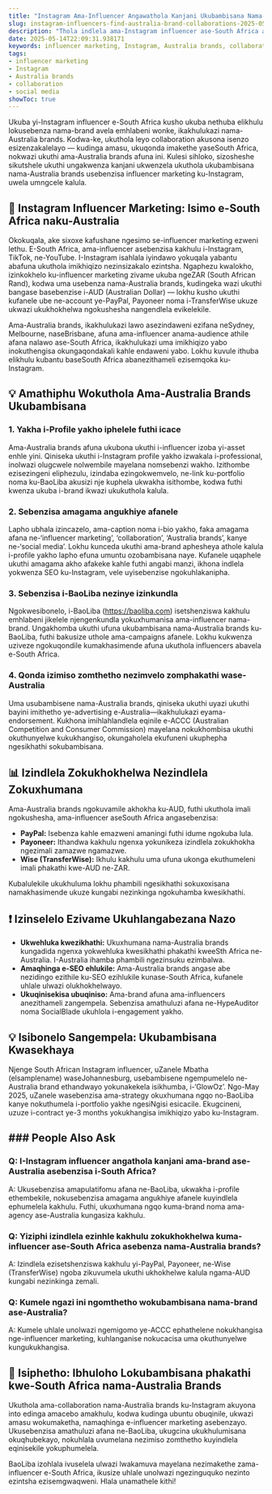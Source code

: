 ```yaml
---
title: "Instagram Ama-Influencer Angawathola Kanjani Ukubambisana Nama-Australia Brands e-South Africa"
slug: instagram-influencers-find-australia-brand-collaborations-2025-05-14
description: "Thola indlela ama-Instagram influencer ase-South Africa angazixhuma ngayo nama-Australia brands ukuze bathole ukubambisana okuphumelelayo ku-influencer marketing. Amaqhinga asebenzayo, izinkokhelo, nezibonelo zangempela ziza kule ndatshana."
date: 2025-05-14T22:09:31.938171
keywords: influencer marketing, Instagram, Australia brands, collaboration, social media
tags:
- influencer marketing
- Instagram
- Australia brands
- collaboration
- social media
showToc: true
---
```


Ukuba yi-Instagram influencer e-South Africa kusho ukuba nethuba elikhulu lokusebenza nama-brand avela emhlabeni wonke, ikakhulukazi nama-Australia brands. Kodwa-ke, ukuthola leyo collaboration akusona isenzo esizenzakalelayo — kudinga amasu, ukuqonda imakethe yaseSouth Africa, nokwazi ukuthi ama-Australia brands afuna ini. Kulesi sihloko, sizosheshe sikutshele ukuthi ungakwenza kanjani ukwenzela ukuthola ukubambisana nama-Australia brands usebenzisa influencer marketing ku-Instagram, uwela umngcele kalula.

## 📢 Instagram Influencer Marketing: Isimo e-South Africa naku-Australia

Okokuqala, ake sixoxe kafushane ngesimo se-influencer marketing ezweni lethu. E-South Africa, ama-influencer asebenzisa kakhulu i-Instagram, TikTok, ne-YouTube. I-Instagram isahlala iyindawo yokuqala yabantu abafuna ukuthola imikhiqizo nezinsizakalo ezintsha. Ngaphezu kwalokho, izinkokhelo ku-influencer marketing zivame ukuba ngeZAR (South African Rand), kodwa uma usebenza nama-Australia brands, kudingeka wazi ukuthi bangase basebenzise i-AUD (Australian Dollar) — lokhu kusho ukuthi kufanele ube ne-account ye-PayPal, Payoneer noma i-TransferWise ukuze ukwazi ukukhokhelwa ngokushesha nangendlela evikelekile.

Ama-Australia brands, ikakhulukazi lawo asezindaweni ezifana neSydney, Melbourne, naseBrisbane, afuna ama-influencer anama-audience athile afana nalawo ase-South Africa, ikakhulukazi uma imikhiqizo yabo inokuthengisa okungaqondakali kahle endaweni yabo. Lokhu kuvule ithuba elikhulu kubantu baseSouth Africa abanezithameli ezisemqoka ku-Instagram.

## 💡 Amathiphu Wokuthola Ama-Australia Brands Ukubambisana

### 1. Yakha i-Profile yakho iphelele futhi icace

Ama-Australia brands afuna ukubona ukuthi i-influencer izoba yi-asset enhle yini. Qiniseka ukuthi i-Instagram profile yakho izwakala i-professional, inolwazi olugcwele nolwembile mayelana nomsebenzi wakho. Izithombe ezisezingeni eliphezulu, izindaba ezingokwemvelo, ne-link ku-portfolio noma ku-BaoLiba akusizi nje kuphela ukwakha isithombe, kodwa futhi kwenza ukuba i-brand ikwazi ukukuthola kalula.

### 2. Sebenzisa amagama angukhiye afanele

Lapho ubhala izincazelo, ama-caption noma i-bio yakho, faka amagama afana ne-‘influencer marketing’, ‘collaboration’, ‘Australia brands’, kanye ne-‘social media’. Lokhu kunceda ukuthi ama-brand aphesheya athole kalula i-profile yakho lapho efuna umuntu ozobambisana naye. Kufanele uqaphele ukuthi amagama akho afakeke kahle futhi angabi manzi, ikhona indlela yokwenza SEO ku-Instagram, vele uyisebenzise ngokuhlakanipha.

### 3. Sebenzisa i-BaoLiba nezinye izinkundla

Ngokwesibonelo, i-BaoLiba (https://baoliba.com) isetshenziswa kakhulu emhlabeni jikelele njengenkundla yokuxhumanisa ama-influencer nama-brand. Ungakhomba ukuthi ufuna ukubambisana nama-Australia brands ku-BaoLiba, futhi bakusize uthole ama-campaigns afanele. Lokhu kukwenza uziveze ngokuqondile kumakhasimende afuna ukuthola influencers abavela e-South Africa.

### 4. Qonda izimiso zomthetho nezimvelo zomphakathi wase-Australia

Uma usubambisene nama-Australia brands, qiniseka ukuthi uyazi ukuthi bayini imithetho ye-advertising e-Australia—ikakhulukazi eyama-endorsement. Kukhona imihlahlandlela eqinile e-ACCC (Australian Competition and Consumer Commission) mayelana nokukhombisa ukuthi okuthunyelwe kukukhangiso, okungaholela ekufuneni ukuphepha ngesikhathi sokubambisana.

## 📊 Izindlela Zokukhokhelwa Nezindlela Zokuxhumana

Ama-Australia brands ngokuvamile akhokha ku-AUD, futhi ukuthola imali ngokushesha, ama-influencer aseSouth Africa angasebenzisa:

- **PayPal:** Isebenza kahle emazweni amaningi futhi idume ngokuba lula.
- **Payoneer:** Ithandwa kakhulu ngenxa yokunikeza izindlela zokukhokha ngezimali zamazwe ngamazwe.
- **Wise (TransferWise):** Ikhulu kakhulu uma ufuna ukonga ekuthumeleni imali phakathi kwe-AUD ne-ZAR.

Kubalulekile ukukhuluma lokhu phambili ngesikhathi sokuxoxisana namakhasimende ukuze kungabi nezinkinga ngokuhamba kwesikhathi.

## ❗ Izinselelo Ezivame Ukuhlangabezana Nazo

- **Ukwehluka kwezikhathi:** Ukuxhumana nama-Australia brands kungadida ngenxa yokwehluka kwesikhathi phakathi kweeSth Africa ne-Australia. I-Australia ihamba phambili ngezinsuku ezimbalwa.
- **Amaqhinga e-SEO ehlukile:** Ama-Australia brands angase abe nezidingo ezithile ku-SEO ezihlukile kunase-South Africa, kufanele uhlale ulwazi olukhokhelwayo.
- **Ukuqinisekisa ubuqiniso:** Ama-brand afuna ama-influencers anezithameli zangempela. Sebenzisa amathuluzi afana ne-HypeAuditor noma SocialBlade ukuhlola i-engagement yakho.

## 💡 Isibonelo Sangempela: Ukubambisana Kwasekhaya

Njenge South African Instagram influencer, uZanele Mbatha (elsamplename) waseJohannesburg, usebambisene ngempumelelo ne-Australia brand ethandwayo yokunakekela isikhumba, i-‘GlowOz’. Ngo-May 2025, uZanele wasebenzisa ama-strategy okuxhumana ngqo no-BaoLiba kanye nokuthumela i-portfolio yakhe ngesiNgisi esicacile. Ekugcineni, uzuze i-contract ye-3 months yokukhangisa imikhiqizo yabo ku-Instagram.

## ### People Also Ask

### Q: I-Instagram influencer angathola kanjani ama-brand ase-Australia asebenzisa i-South Africa?

A: Ukusebenzisa amapulatifomu afana ne-BaoLiba, ukwakha i-profile ethembekile, nokusebenzisa amagama angukhiye afanele kuyindlela ephumelela kakhulu. Futhi, ukuxhumana ngqo kuma-brand noma ama-agency ase-Australia kungasiza kakhulu.

### Q: Yiziphi izindlela ezinhle kakhulu zokukhokhelwa kuma-influencer ase-South Africa asebenza nama-Australia brands?

A: Izindlela ezisetshenziswa kakhulu yi-PayPal, Payoneer, ne-Wise (TransferWise) ngoba zikuvumela ukuthi ukhokhelwe kalula ngama-AUD kungabi nezinkinga zemali.

### Q: Kumele ngazi ini ngomthetho wokubambisana nama-brand ase-Australia?

A: Kumele uhlale unolwazi ngemigomo ye-ACCC ephathelene nokukhangisa nge-influencer marketing, kuhlanganise nokucacisa uma okuthunyelwe kungukukhangisa.

## 📢 Isiphetho: Ibhuloho Lokubambisana phakathi kwe-South Africa nama-Australia Brands

Ukuthola ama-collaboration nama-Australia brands ku-Instagram akuyona into edinga amacebo amakhulu, kodwa kudinga ubuntu obuqinile, ukwazi amasu wokumaketha, namaqhinga e-influencer marketing asebenzayo. Ukusebenzisa amathuluzi afana ne-BaoLiba, ukugcina ukukhulumisana okuqhubekayo, nokuhlala uvumelana nezimiso zomthetho kuyindlela eqinisekile yokuphumelela.

BaoLiba izohlala ivuselela ulwazi lwakamuva mayelana nezimakethe zama-influencer e-South Africa, ikusize uhlale unolwazi ngezinguquko nezinto ezintsha ezisemgwaqweni. Hlala unamathele kithi!